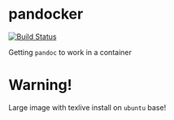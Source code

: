 # pandocker

[![Build Status](https://github.drone.yavook.de/api/badges/ldericher/pandocker/status.svg)](https://github.drone.yavook.de/ldericher/pandocker)

Getting `pandoc` to work in a container

# Warning!

Large image with texlive install on `ubuntu` base!
